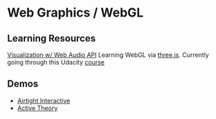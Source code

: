 # Web Graphics / WebGL



## Learning Resources

[Visualization w/ Web Audio API](https://developer.mozilla.org/en-US/docs/Web/API/Web_Audio_API/Visualizations_with_Web_Audio_API)
Learning WebGL via [three.js](http://threejs.org/). Currently going through this Udacity [course](https://www.udacity.com/course/interactive-3d-graphics--cs291) 

## Demos
- [Airtight Interactive](https://www.airtightinteractive.com/demos/)
- [Active Theory](https://activetheory.net/work)
